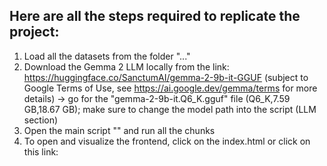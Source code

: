 ## Here are all the steps required to replicate the project:
1. Load all the datasets from the folder "..."
2. Download the Gemma 2 LLM locally from the link: https://huggingface.co/SanctumAI/gemma-2-9b-it-GGUF (subject to Google Terms of Use, see https://ai.google.dev/gemma/terms for more details) -> go for the "gemma-2-9b-it.Q6_K.gguf" file (Q6_K,7.59 GB,18.67 GB); make sure to change the model path into the script (LLM section)
3. Open the main script "" and run all the chunks
4. To open and visualize the frontend, click on the index.html or click on this link: 
